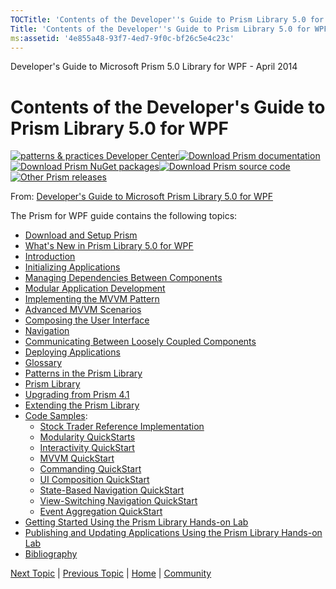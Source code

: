 ```yaml
---
TOCTitle: 'Contents of the Developer''s Guide to Prism Library 5.0 for WPF'
Title: 'Contents of the Developer''s Guide to Prism Library 5.0 for WPF'
ms:assetid: '4e855a48-93f7-4ed7-9f0c-bf26c5e4c23c'
---
```


Developer's Guide to Microsoft Prism 5.0 Library for WPF - April 2014

Contents of the Developer's Guide to Prism Library 5.0 for WPF
==============================================================

[![](https://msdn.microsoft.com/en-us/Gg430865.pnp-logo_350(en-us,PandP.40).png "patterns & practices Developer Center")](http://microsoft.com/practices)[![](https://msdn.microsoft.com/en-us/Gg430865.download-documentation(en-us,PandP.40).png "Download Prism documentation")](http://aka.ms/prism-wpf-pdf)[![](https://msdn.microsoft.com/en-us/Gg430865.download-nuget-packages(en-us,PandP.40).png "Download Prism NuGet packages")](http://aka.ms/prism-wpf-nuget)[![](https://msdn.microsoft.com/en-us/Gg430865.download-source-code(en-us,PandP.40).png "Download Prism source code")](http://aka.ms/prism-wpf-code)[![](https://msdn.microsoft.com/en-us/Gg430865.other-prism-releases(en-us,PandP.40).png "Other Prism releases")](http://msdn.microsoft.com/en-us/library/ff648465.aspx)

From: [Developer's Guide to Microsoft Prism Library 5.0 for WPF](http://msdn.microsoft.com/en-us/library/gg406140.aspx)

The Prism for WPF guide contains the following topics:

-   [Download and Setup Prism](https://msdn.microsoft.com/b34b3dc3-b4a5-47d3-ab19-2168de337ef3)
-   [What's New in Prism Library 5.0 for WPF](https://msdn.microsoft.com/acd9ba3d-fabe-42de-be41-b8df822f5481)
-   [Introduction](https://msdn.microsoft.com/badb51b5-fed3-44e2-8e0b-f307516d62ed)
-   [Initializing Applications](https://msdn.microsoft.com/ca61e2a4-bb4c-4833-be07-b3c0cddcddca)
-   [Managing Dependencies Between Components](https://msdn.microsoft.com/bd745855-12db-4fb1-8f56-2e04f1ac3b63)
-   [Modular Application Development](https://msdn.microsoft.com/8c55fb84-b40a-4321-be92-66f9206eef92)
-   [Implementing the MVVM Pattern](https://msdn.microsoft.com/9cac3304-85f9-4378-8b56-9d4a557f5d25)
-   [Advanced MVVM Scenarios](https://msdn.microsoft.com/11b0cec4-a9ed-4716-a632-dac70ddb764b)
-   [Composing the User Interface](https://msdn.microsoft.com/9ace102b-6423-4642-ac67-80cf768c7913)
-   [Navigation](https://msdn.microsoft.com/a5508f83-5f1a-4456-b704-afb05b244c52)
-   [Communicating Between Loosely Coupled Components](https://msdn.microsoft.com/1c89ff18-4df9-456f-b3fa-cd848d4e7e33)
-   [Deploying Applications](https://msdn.microsoft.com/377bb4cd-73a1-43bc-81b1-ede8230dce15)
-   [Glossary](https://msdn.microsoft.com/64ef46d4-a2aa-4488-90c5-4b5d6f6d6f76)
-   [Patterns in the Prism Library](https://msdn.microsoft.com/298457d2-e812-4ad3-bae1-2056e4808562)
-   [Prism Library](https://msdn.microsoft.com/4ef3d70e-83fb-4991-b6c4-ff42de465539)
-   [Upgrading from Prism 4.1](https://msdn.microsoft.com/e4ffe88e-a88c-42bd-a3e1-faac89ddb803)
-   [Extending the Prism Library](https://msdn.microsoft.com/f7e0780d-9a5e-41f7-91d3-07be9f2a6e9f)
-   [Code Samples](https://msdn.microsoft.com/93cb57bd-7652-4666-8d1a-2f0e71c8efe6):
    -   [Stock Trader Reference Implementation](https://msdn.microsoft.com/49ac301f-9704-46b1-a6ae-f01dcfc73434)
    -   [Modularity QuickStarts](https://msdn.microsoft.com/5ddf28b3-8d8a-4a02-9f0d-a70a64b9d130)
    -   [Interactivity QuickStart](https://msdn.microsoft.com/6bd35aa6-9bce-47bf-9968-a3e1145abeef)
    -   [MVVM QuickStart](https://msdn.microsoft.com/2852cec9-d4d3-4961-9ed5-c3edec0ab05f)
    -   [Commanding QuickStart](https://msdn.microsoft.com/f19ad6f5-a247-4633-aede-782856195336)
    -   [UI Composition QuickStart](https://msdn.microsoft.com/31aab42f-f212-409c-9e89-43963d7ac5e8)
    -   [State-Based Navigation QuickStart](https://msdn.microsoft.com/19294d52-40b2-481b-8e03-23efdc467fe3)
    -   [View-Switching Navigation QuickStart](https://msdn.microsoft.com/46d425cd-d765-4866-ac90-2edb807b11db)
    -   [Event Aggregation QuickStart](https://msdn.microsoft.com/77173910-7294-499b-b389-a10cba192436)
-   [Getting Started Using the Prism Library Hands-on Lab](https://msdn.microsoft.com/32044ee0-11e8-4bc9-a94e-b400a6a6abc3)
-   [Publishing and Updating Applications Using the Prism Library Hands-on Lab](https://msdn.microsoft.com/1c19fd0f-ac78-45d8-be6e-5ba39040dedd)
-   [Bibliography](https://msdn.microsoft.com/5f051029-53b4-4a67-beeb-7e83cb6774a8)

[Next Topic](https://msdn.microsoft.com/badb51b5-fed3-44e2-8e0b-f307516d62ed) | [Previous Topic](https://msdn.microsoft.com/acd9ba3d-fabe-42de-be41-b8df822f5481) | [Home](http://msdn.microsoft.com/en-us/library/gg406140) | [Community](https://compositewpf.codeplex.com/)
